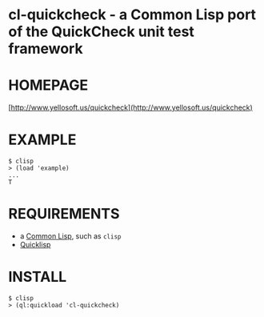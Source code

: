 # cl-quickcheck - a Common Lisp port of the QuickCheck unit test framework

# HOMEPAGE

[http://www.yellosoft.us/quickcheck](http://www.yellosoft.us/quickcheck)

# EXAMPLE

    $ clisp
    > (load 'example)
    ...
    T

# REQUIREMENTS

* a [Common Lisp](http://www.cliki.net/Common%20Lisp%20implementation), such as `clisp`
* [Quicklisp](http://www.quicklisp.org/)

# INSTALL

    $ clisp
    > (ql:quickload 'cl-quickcheck)
